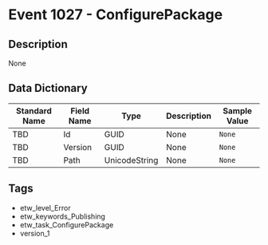 # Event 1027 - ConfigurePackage

## Description
None

## Data Dictionary
|Standard Name|Field Name|Type|Description|Sample Value|
|---|---|---|---|---|
|TBD|Id|GUID|None|`None`|
|TBD|Version|GUID|None|`None`|
|TBD|Path|UnicodeString|None|`None`|

## Tags
* etw_level_Error
* etw_keywords_Publishing
* etw_task_ConfigurePackage
* version_1